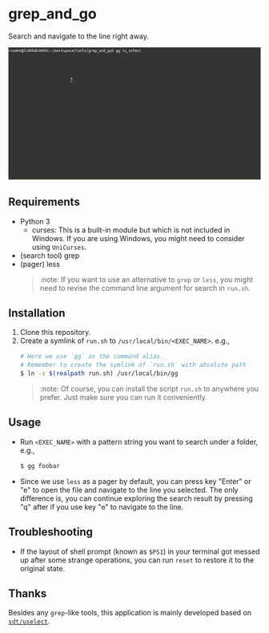 # grep_and_go
Search and navigate to the line right away.

![](imgs/screen_record_01.gif)

## Requirements
- Python 3
    - curses: This is a built-in module but which is not included in Windows.
        If you are using Windows, you might need to consider using `UniCurses`.
- (search tool) grep
- (pager) less
    > :note: If you want to use an alternative to `grep` or `less`, you might
    > need to revise the command line argument for search in `run.sh`.


## Installation
1. Clone this repository.
2. Create a symlink of `run.sh` to `/usr/local/bin/<EXEC_NAME>`. e.g.,
    ```bash
    # Here we use `gg` as the command alias.
    # Remember to create the symlink of `run.sh` with absolute path
    $ ln -s $(realpath run.sh) /usr/local/bin/gg
    ```
    > :note: Of course, you can install the script `run.sh` to anywhere you prefer.
    > Just make sure you can run it conveniently.


## Usage
- Run `<EXEC_NAME>` with a pattern string you want to search under a folder, e.g.,
    ```bash
    $ gg foobar
    ```
- Since we use `less` as a pager by default, you can press key "Enter" or "e" to open
    the file and navigate to the line you selected. The only difference is, you can
    continue exploring the search result by pressing "q" after if you use key "e" to
    navigate to the line.


## Troubleshooting
- If the layout of shell prompt (known as `$PS1`) in your terminal got messed up
    after some strange operations, you can run `reset` to restore it to the
    original state.


## Thanks
Besides any `grep`-like tools, this application is mainly developed based on
[`sdt/uselect`](https://github.com/sdt/uselect).
